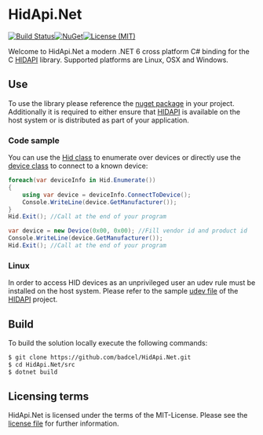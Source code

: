 # HidApi.Net
[![Build Status](https://img.shields.io/github/actions/workflow/status/badcel/HidApi.Net/ci.yml?branch=main)](https://github.com/badcel/HidApi.Net/actions/workflows/ci.yml)[![NuGet](https://img.shields.io/nuget/v/HidApi.Net)](https://www.nuget.org/packages/HidApi.Net/)[![License (MIT)](https://img.shields.io/github/license/badcel/HidApi.Net)](https://github.com/badcel/HidApi.Net/blob/main/license.txt)

Welcome to HidApi.Net a modern .NET 6 cross platform C# binding for the C [HIDAPI] library. Supported platforms are Linux, OSX and Windows.

## Use
To use the library please reference the [nuget package](https://www.nuget.org/packages/HidApi.Net/) in your project. Additionally it is required to either ensure that [HIDAPI] is available on the host system or is distributed as part of your application.

### Code sample
You can use the [Hid class](https://github.com/badcel/HidApi.Net/blob/main/src/HidApi.Net/Hid.cs) to enumerate over devices or directly use the [device class](https://github.com/badcel/HidApi.Net/blob/main/src/HidApi.Net/Device.cs) to connect to a known device:

```csharp
foreach(var deviceInfo in Hid.Enumerate())
{
    using var device = deviceInfo.ConnectToDevice();
    Console.WriteLine(device.GetManufacturer());
}
Hid.Exit(); //Call at the end of your program
```

```csharp
var device = new Device(0x00, 0x00); //Fill vendor id and product id
Console.WriteLine(device.GetManufacturer());
Hid.Exit(); //Call at the end of your program
```

### Linux
In order to access HID devices as an unprivileged user an udev rule must be installed on the host system. Please refer to the sample [udev file][udev] of the [HIDAPI] project.

## Build
To build the solution locally execute the following commands:

```sh
$ git clone https://github.com/badcel/HidApi.Net.git
$ cd HidApi.Net/src
$ dotnet build
```

## Licensing terms
HidApi.Net is licensed under the terms of the MIT-License. Please see the [license file][license] for further information.

[HIDAPI]:https://github.com/libusb/hidapi
[udev]:https://github.com/libusb/hidapi/blob/master/udev/69-hid.rules
[license]:https://raw.githubusercontent.com/badcel/HidApi.Net/main/license.txt
